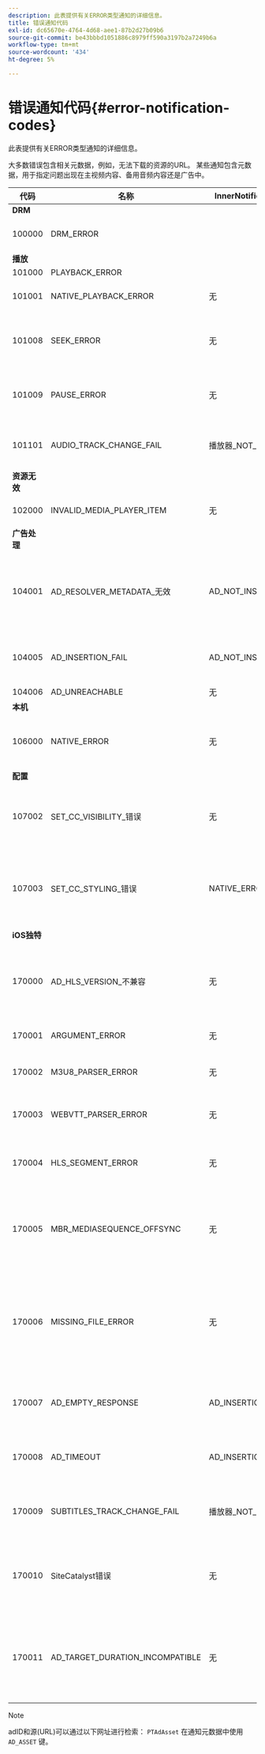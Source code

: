 ```yaml
---
description: 此表提供有关ERROR类型通知的详细信息。
title: 错误通知代码
exl-id: dc65670e-4764-4d68-aee1-87b2d27b09b6
source-git-commit: be43bbbd1051886c8979ff590a3197b2a7249b6a
workflow-type: tm+mt
source-wordcount: '434'
ht-degree: 5%

---
```


# 错误通知代码{#error-notification-codes}

此表提供有关ERROR类型通知的详细信息。

<!--<a id="section_D29404228F5E4B818642CBA6A0D39546"></a>-->

大多数错误包含相关元数据，例如，无法下载的资源的URL。 某些通知包含元数据，用于指定问题出现在主视频内容、备用音频内容还是广告中。

<table frame="all" colsep="1" rowsep="1" id="table_8B61210A406A45ACBE37FC29729DDE22"> 
 <thead> 
  <tr rowsep="1"> 
   <th colname="1" class="entry"> 代码 </th> 
   <th colname="2" class="entry"> 名称 </th> 
   <th colname="3" class="entry"> InnerNotification </th> 
   <th colname="4" class="entry"> 元数据键 </th> 
   <th colname="5" class="entry"> 注释 </th> 
  </tr> 
 </thead>
 <tbody> 
  <tr rowsep="1"> 
   <td colname="1"><b>DRM</b> </td> 
   <td colname="2"> </td> 
   <td colname="3"> </td> 
   <td colname="4"> </td> 
   <td colname="5"> </td> 
  </tr> 
  <tr rowsep="1"> 
   <td colname="1"><span class="codeph"> 100000 </span> </td> 
   <td colname="2"><span class="codeph"> DRM_ERROR </span> </td> 
   <td colname="3"> </td> 
   <td colname="4"><span class="codeph"> MAJOR_DRM_CODE </span><span class="codeph"> MINOR_DRM_CODE </span><span class="codeph"> 描述 </span> </td> 
   <td colname="5"></td> 
  </tr> 
  <tr rowsep="1"> 
   <td colname="1"><b>播放</b> </td> 
   <td colname="2"> </td> 
   <td colname="3"> </td> 
   <td colname="4"> </td> 
   <td colname="5"> </td> 
  </tr> 
  <tr rowsep="1"> 
   <td colname="1"><span class="codeph"> 101000 </span> </td> 
   <td colname="2"><span class="codeph"> PLAYBACK_ERROR </span> </td> 
   <td colname="3"></td> 
   <td colname="4"></td> 
   <td colname="5"> </td> 
  </tr> 
  <tr rowsep="1"> 
   <td colname="1"><span class="codeph"> 101001 </span> </td> 
   <td colname="2"><span class="codeph"> NATIVE_PLAYBACK_ERROR </span> </td> 
   <td colname="3"> 无 </td> 
   <td colname="4"><span class="codeph"> 描述 </span><span class="codeph"> INTERNAL_ERROR </span><span class="codeph"> URL </span> </td> 
   <td colname="5"> </td> 
  </tr> 
  <tr rowsep="1"> 
   <td colname="1"><span class="codeph"> 101008 </span> </td> 
   <td colname="2"><span class="codeph"> SEEK_ERROR </span> </td> 
   <td colname="3"> 无 </td> 
   <td colname="4"><span class="codeph"> 描述</span> </td> 
   <td colname="5"> <p>执行搜寻操作时出错。 </p> </td> 
  </tr> 
  <tr rowsep="1"> 
   <td colname="1"><span class="codeph"> 101009 </span> </td> 
   <td colname="2"><span class="codeph"> PAUSE_ERROR </span> </td> 
   <td colname="3"> 无 </td> 
   <td colname="4"> <p>无 </p> </td> 
   <td colname="5"> <p>执行暂停操作时出错。 </p> </td> 
  </tr> 
  <tr rowsep="1"> 
   <td colname="1"><span class="codeph"> 101101 </span> </td> 
   <td colname="2"><span class="codeph"> AUDIO_TRACK_CHANGE_FAIL </span> </td> 
   <td colname="3"><span class="codeph"> 播放器_NOT_READY </span> </td> 
   <td colname="4"> 无 </td> 
   <td colname="5"> <p>  </p> <p>  </p>
    <!-- workaround for PDF having too much negative kerning in column 2 --> </td> 
  </tr> 
  <tr rowsep="1"> 
   <td colname="1"><b>资源无效</b> </td> 
   <td colname="2"> </td> 
   <td colname="3"> </td> 
   <td colname="4"> </td> 
   <td colname="5"> </td> 
  </tr> 
  <tr rowsep="1"> 
   <td colname="1"><span class="codeph"> 102000 </span> </td> 
   <td colname="2"><span class="codeph"> INVALID_MEDIA_PLAYER_ITEM </span> </td> 
   <td colname="3"> <p>无 </p> </td> 
   <td colname="4"> 无 </td> 
   <td colname="5"> </td> 
  </tr> 
  <tr rowsep="1"> 
   <td colname="1"><b>广告处理</b> </td> 
   <td colname="2"> </td> 
   <td colname="3"> </td> 
   <td colname="4"> </td> 
   <td colname="5"> </td> 
  </tr> 
  <tr rowsep="1"> 
   <td colname="1"><span class="codeph"> 104001 </span> </td> 
   <td colname="2"><span class="codeph"> AD_RESOLVER_METADATA_无效 </span> </td> 
   <td colname="3"> <span class="codeph"> AD_NOT_INSERTED</span> </td> 
   <td colname="4"> <p>无 </p> </td> 
   <td colname="5"> <p>由于广告元数据格式无效，广告解析失败。 </p> </td> 
  </tr> 
  <tr rowsep="1"> 
   <td colname="1"><span class="codeph"> 104005 </span> </td> 
   <td colname="2"><span class="codeph"> AD_INSERTION_FAIL </span> </td> 
   <td colname="3"> <span class="codeph"> AD_NOT_INSERTED </span> </td> 
   <td colname="4"> <p>无 </p> </td> 
   <td colname="5"> <p>广告解析阶段失败。 </p> </td> 
  </tr> 
  <tr rowsep="1"> 
   <td colname="1"><span class="codeph"> 104006 </span> </td> 
   <td colname="2"><span class="codeph"> AD_UNREACHABLE </span> </td> 
   <td colname="3"> 无 </td> 
   <td colname="4"> 无 </td> 
   <td colname="5"> </td> 
  </tr> 
  <tr rowsep="1"> 
   <td colname="1"><b>本机</b> </td> 
   <td colname="2"> </td> 
   <td colname="3"> </td> 
   <td colname="4"> </td> 
   <td colname="5"> </td> 
  </tr> 
  <tr rowsep="1"> 
   <td colname="1"><span class="codeph"> 106000 </span> </td> 
   <td colname="2"><span class="codeph"> NATIVE_ERROR </span> </td> 
   <td colname="3"> 无 </td> 
   <td colname="4"> <span class="codeph"> INTERNAL_ERROR </span> </td> 
   <td colname="5"> <p>发生低级别iOS错误。 </p> </td> 
  </tr> 
  <tr rowsep="1"> 
   <td colname="1"><b>配置</b> </td> 
   <td colname="2"> </td> 
   <td colname="3"> </td> 
   <td colname="4"> </td> 
   <td colname="5"> </td> 
  </tr> 
  <tr rowsep="1"> 
   <td colname="1"><span class="codeph"> 107002 </span> </td> 
   <td colname="2"><span class="codeph"> SET_CC_VISIBILITY_错误 </span> </td> 
   <td colname="3"> 无 </td> 
   <td colname="4"> <p>无 </p> </td> 
   <td colname="5"> <p>尝试更改CC磁道的可见性时出错。 </p> </td> 
  </tr> 
  <tr rowsep="1"> 
   <td colname="1"><span class="codeph"> 107003 </span> </td> 
   <td colname="2"><span class="codeph"> SET_CC_STYLING_错误 </span> </td> 
   <td colname="3"> <span class="codeph"> NATIVE_ERROR </span> </td> 
   <td colname="4"> <p>无 </p> </td> 
   <td colname="5"> <p>尝试更改CC磁道的样式选项时出错。 </p> </td> 
  </tr> 
  <tr rowsep="1"> 
   <td colname="1"><b>iOS独特</b> </td> 
   <td colname="2"> </td> 
   <td colname="3"> </td> 
   <td colname="4"> </td> 
   <td colname="5"> </td> 
  </tr> 
  <tr rowsep="1"> 
   <td colname="1"><span class="codeph"> 170000 </span> </td> 
   <td colname="2"><span class="codeph"> AD_HLS_VERSION_不兼容 </span> </td> 
   <td colname="3"> 无 </td> 
   <td colname="4"> <span class="codeph"> AD_ASSET</span> </td> 
   <td colname="5"> <p>广告的HLS版本比内容的HLS版本高。 </p> </td> 
  </tr> 
  <tr rowsep="1"> 
   <td colname="1"><span class="codeph"> 170001 </span> </td> 
   <td colname="2"><span class="codeph"> ARGUMENT_ERROR </span> </td> 
   <td colname="3"> 无 </td> 
   <td colname="4"> 无 </td> 
   <td colname="5"> <p>参数错误 </p> </td> 
  </tr> 
  <tr rowsep="1"> 
   <td colname="1"><span class="codeph"> 170002 </span> </td> 
   <td colname="2"><span class="codeph"> M3U8_PARSER_ERROR </span> </td> 
   <td colname="3"> 无 </td> 
   <td colname="4"><span class="codeph"> 描述 </span> </td> 
   <td colname="5"> <p>无法解析m3u8。 </p> </td> 
  </tr> 
  <tr rowsep="1"> 
   <td colname="1"><span class="codeph"> 170003 </span> </td> 
   <td colname="2"><span class="codeph"> WEBVTT_PARSER_ERROR </span> </td> 
   <td colname="3"> 无 </td> 
   <td colname="4"> 无 </td> 
   <td colname="5"> <p>无法分析Webvtt。 </p> </td> 
  </tr> 
  <tr rowsep="1"> 
   <td colname="1"><span class="codeph"> 170004 </span> </td> 
   <td colname="2"><span class="codeph"> HLS_SEGMENT_ERROR </span> </td> 
   <td colname="3"> 无 </td> 
   <td colname="4"><span class="codeph"> 描述 </span><span class="codeph"> URL </span><span class="codeph"> INTERNAL_ERROR </span> </td> 
   <td colname="5"> <p>区段超出变体的指定带宽。 </p> </td> 
  </tr> 
  <tr rowsep="1"> 
   <td colname="1"><span class="codeph"> 170005 </span> </td> 
   <td colname="2"><span class="codeph"> MBR_MEDIASEQUENCE_OFFSYNC </span> </td> 
   <td colname="3"> 无 </td> 
   <td colname="4"> 无 </td> 
   <td colname="5"> <p>此MBR的所有HLS流上的媒体序列号未同步。 </p> </td> 
  </tr> 
  <tr rowsep="1"> 
   <td colname="1"><span class="codeph"> 170006 </span> </td> 
   <td colname="2"><span class="codeph"> MISSING_FILE_ERROR </span> </td> 
   <td colname="3"> 无 </td> 
   <td colname="4"><span class="codeph"> 描述 </span><span class="codeph"> URL </span><span class="codeph"> INTERNAL_ERROR </span> </td> 
   <td colname="5"> <p>缺少文件或没有响应。 </p> <p>HTTP 404：找不到文件。 </p> </td> 
  </tr> 
  <tr rowsep="1"> 
   <td colname="1"><span class="codeph"> 170007 </span> </td> 
   <td colname="2"><span class="codeph"> AD_EMPTY_RESPONSE </span> </td> 
   <td colname="3"><span class="codeph"> AD_INSERTION_FAIL </span> </td> 
   <td colname="4"> 无 </td> 
   <td colname="5"> <p>无法检索广告。 响应为空。 </p> </td> 
  </tr> 
  <tr rowsep="1"> 
   <td colname="1"><span class="codeph"> 170008 </span> </td> 
   <td colname="2"><span class="codeph"> AD_TIMEOUT </span> </td> 
   <td colname="3"><span class="codeph"> AD_INSERTION_FAIL </span> </td> 
   <td colname="4"> 无 </td> 
   <td colname="5"> <p>无法检索广告。 超时错误。 </p> </td> 
  </tr> 
  <tr rowsep="1"> 
   <td colname="1"><span class="codeph"> 170009 </span> </td> 
   <td colname="2"><span class="codeph"> SUBTITLES_TRACK_CHANGE_FAIL </span> </td> 
   <td colname="3"><span class="codeph"> 播放器_NOT_READY </span> </td> 
   <td colname="4"> 无 </td> 
   <td colname="5"> <p>更改字幕跟踪时出错。 </p> </td> 
  </tr> 
  <tr rowsep="1"> 
   <td colname="1"><span class="codeph"> 170010 </span> </td> 
   <td colname="2"><span class="codeph"> SiteCatalyst错误 </span> </td> 
   <td colname="3"> 无 </td> 
   <td colname="4"><span class="codeph"> 描述 </span> </td> 
   <td colname="5"> <p>Site Catalyst错误。 请参阅描述。 </p> </td> 
  </tr> 
  <tr rowsep="1"> 
   <td colname="1"><span class="codeph"> 170011 </span> </td> 
   <td colname="2"><span class="codeph"> AD_TARGET_DURATION_INCOMPATIBLE </span> </td> 
   <td colname="3"> 无 </td> 
   <td colname="4"> <span class="codeph"> AD_ASSET</span> </td> 
   <td colname="5"> <p>广告的目标持续时间高于内容的目标持续时间。 </p> </td> 
  </tr> 
 </tbody> 
</table>

>[!NOTE]
>
>adID和源(URL)可以通过以下网址进行检索： `PTAdAsset` 在通知元数据中使用 `AD_ASSET` 键。
